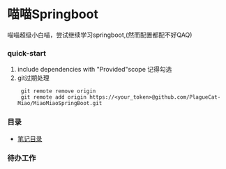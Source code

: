 #  喵喵Springboot

喵喵超级小白喵，尝试继续学习springboot,(然而配置都配不好QAQ)

### quick-start
1. include dependencies with "Provided"scope 记得勾选
2. git过期处理
   ```
    git remote remove origin
    git remote add origin https://<your_token>@github.com/PlagueCat-Miao/MiaoMiaoSpringBoot.git
   ```
### 目录
- [笔记目录](./note)

### 待办工作



